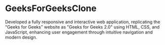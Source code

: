 # GeeksForGeeksClone
Developed a fully responsive and interactive web application, replicating the “Geeks for Geeks” website as "Geeks for Geeks 2.0" using HTML, CSS, and JavaScript, enhancing user engagement through intuitive navigation and modern design.

